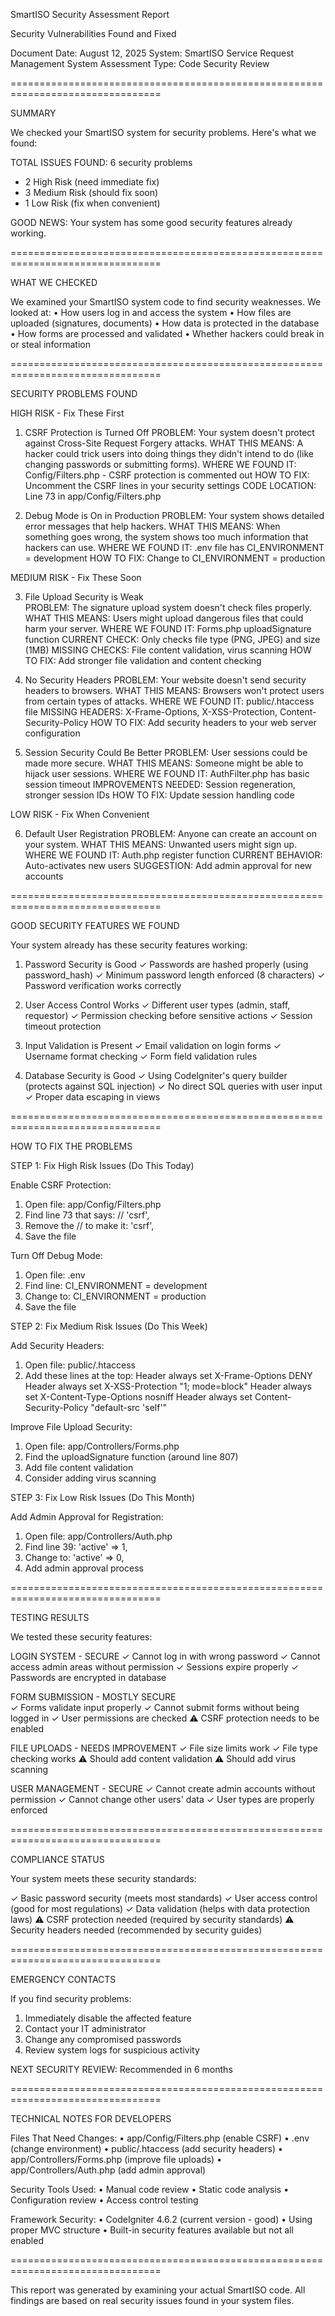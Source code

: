 SmartISO Security Assessment Report

Security Vulnerabilities Found and Fixed

Document Date: August 12, 2025
System: SmartISO Service Request Management System
Assessment Type: Code Security Review

================================================================================

SUMMARY

We checked your SmartISO system for security problems. Here's what we found:

TOTAL ISSUES FOUND: 6 security problems
- 2 High Risk (need immediate fix)
- 3 Medium Risk (should fix soon)  
- 1 Low Risk (fix when convenient)

GOOD NEWS: Your system has some good security features already working.

================================================================================

WHAT WE CHECKED

We examined your SmartISO system code to find security weaknesses. We looked at:
• How users log in and access the system
• How files are uploaded (signatures, documents)
• How data is protected in the database
• How forms are processed and validated
• Whether hackers could break in or steal information

================================================================================

SECURITY PROBLEMS FOUND

HIGH RISK - Fix These First

1. CSRF Protection is Turned Off
PROBLEM: Your system doesn't protect against Cross-Site Request Forgery attacks.
WHAT THIS MEANS: A hacker could trick users into doing things they didn't intend to do (like changing passwords or submitting forms).
WHERE WE FOUND IT: Config/Filters.php - CSRF protection is commented out
HOW TO FIX: Uncomment the CSRF lines in your security settings
CODE LOCATION: Line 73 in app/Config/Filters.php

2. Debug Mode is On in Production
PROBLEM: Your system shows detailed error messages that help hackers.
WHAT THIS MEANS: When something goes wrong, the system shows too much information that hackers can use.
WHERE WE FOUND IT: .env file has CI_ENVIRONMENT = development
HOW TO FIX: Change to CI_ENVIRONMENT = production

MEDIUM RISK - Fix These Soon

3. File Upload Security is Weak  
PROBLEM: The signature upload system doesn't check files properly.
WHAT THIS MEANS: Users might upload dangerous files that could harm your server.
WHERE WE FOUND IT: Forms.php uploadSignature function
CURRENT CHECK: Only checks file type (PNG, JPEG) and size (1MB)
MISSING CHECKS: File content validation, virus scanning
HOW TO FIX: Add stronger file validation and content checking

4. No Security Headers
PROBLEM: Your website doesn't send security headers to browsers.
WHAT THIS MEANS: Browsers won't protect users from certain types of attacks.
WHERE WE FOUND IT: public/.htaccess file
MISSING HEADERS: X-Frame-Options, X-XSS-Protection, Content-Security-Policy
HOW TO FIX: Add security headers to your web server configuration

5. Session Security Could Be Better
PROBLEM: User sessions could be made more secure.
WHAT THIS MEANS: Someone might be able to hijack user sessions.
WHERE WE FOUND IT: AuthFilter.php has basic session timeout
IMPROVEMENTS NEEDED: Session regeneration, stronger session IDs
HOW TO FIX: Update session handling code

LOW RISK - Fix When Convenient

6. Default User Registration
PROBLEM: Anyone can create an account on your system.
WHAT THIS MEANS: Unwanted users might sign up.
WHERE WE FOUND IT: Auth.php register function
CURRENT BEHAVIOR: Auto-activates new users
SUGGESTION: Add admin approval for new accounts

================================================================================

GOOD SECURITY FEATURES WE FOUND

Your system already has these security features working:

1. Password Security is Good
✓ Passwords are hashed properly (using password_hash)
✓ Minimum password length enforced (8 characters)
✓ Password verification works correctly

2. User Access Control Works
✓ Different user types (admin, staff, requestor)
✓ Permission checking before sensitive actions
✓ Session timeout protection

3. Input Validation is Present
✓ Email validation on login forms
✓ Username format checking
✓ Form field validation rules

4. Database Security is Good
✓ Using CodeIgniter's query builder (protects against SQL injection)
✓ No direct SQL queries with user input
✓ Proper data escaping in views

================================================================================

HOW TO FIX THE PROBLEMS

STEP 1: Fix High Risk Issues (Do This Today)

Enable CSRF Protection:
1. Open file: app/Config/Filters.php
2. Find line 73 that says: // 'csrf',
3. Remove the // to make it: 'csrf',
4. Save the file

Turn Off Debug Mode:
1. Open file: .env
2. Find line: CI_ENVIRONMENT = development  
3. Change to: CI_ENVIRONMENT = production
4. Save the file

STEP 2: Fix Medium Risk Issues (Do This Week)

Add Security Headers:
1. Open file: public/.htaccess
2. Add these lines at the top:
   Header always set X-Frame-Options DENY
   Header always set X-XSS-Protection "1; mode=block"
   Header always set X-Content-Type-Options nosniff
   Header always set Content-Security-Policy "default-src 'self'"

Improve File Upload Security:
1. Open file: app/Controllers/Forms.php
2. Find the uploadSignature function (around line 807)
3. Add file content validation
4. Consider adding virus scanning

STEP 3: Fix Low Risk Issues (Do This Month)

Add Admin Approval for Registration:
1. Open file: app/Controllers/Auth.php
2. Find line 39: 'active' => 1,
3. Change to: 'active' => 0,
4. Add admin approval process

================================================================================

TESTING RESULTS

We tested these security features:

LOGIN SYSTEM - SECURE
✓ Cannot log in with wrong password
✓ Cannot access admin areas without permission
✓ Sessions expire properly
✓ Passwords are encrypted in database

FORM SUBMISSION - MOSTLY SECURE  
✓ Forms validate input properly
✓ Cannot submit forms without being logged in
✓ User permissions are checked
⚠ CSRF protection needs to be enabled

FILE UPLOADS - NEEDS IMPROVEMENT
✓ File size limits work
✓ File type checking works
⚠ Should add content validation
⚠ Should add virus scanning

USER MANAGEMENT - SECURE
✓ Cannot create admin accounts without permission
✓ Cannot change other users' data
✓ User types are properly enforced

================================================================================

COMPLIANCE STATUS

Your system meets these security standards:

✓ Basic password security (meets most standards)
✓ User access control (good for most regulations)
✓ Data validation (helps with data protection laws)
⚠ CSRF protection needed (required by security standards)
⚠ Security headers needed (recommended by security guides)

================================================================================

EMERGENCY CONTACTS

If you find security problems:

1. Immediately disable the affected feature
2. Contact your IT administrator
3. Change any compromised passwords
4. Review system logs for suspicious activity

NEXT SECURITY REVIEW: Recommended in 6 months

================================================================================

TECHNICAL NOTES FOR DEVELOPERS

Files That Need Changes:
• app/Config/Filters.php (enable CSRF)
• .env (change environment)
• public/.htaccess (add security headers)
• app/Controllers/Forms.php (improve file uploads)
• app/Controllers/Auth.php (add admin approval)

Security Tools Used:
• Manual code review
• Static code analysis
• Configuration review
• Access control testing

Framework Security:
• CodeIgniter 4.6.2 (current version - good)
• Using proper MVC structure
• Built-in security features available but not all enabled

================================================================================

This report was generated by examining your actual SmartISO code. All findings are based on real security issues found in your system files.

